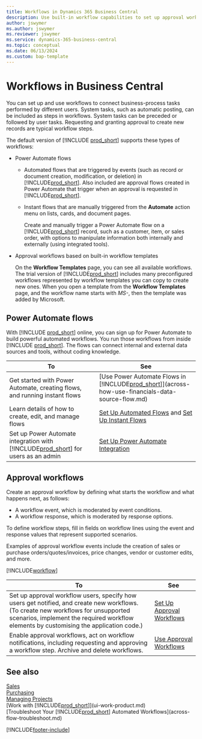 ```yaml
---
title: Workflows in Dynamics 365 Business Central
description: Use built-in workflow capabilities to set up approval workflows to supplement automated workflows based on Power Automate. You can set up steps to assign tasks to different people as part of different business-process tasks.
author: jswymer
ms.author: jswymer
ms.reviewer: jswymer
ms.service: dynamics-365-business-central
ms.topic: conceptual
ms.date: 06/13/2024
ms.custom: bap-template
---
```

# <a name="workflows-in-business-central"></a>Workflows in Business Central

You can set up and use workflows to connect business-process tasks performed by different users. System tasks, such as automatic posting, can be included as steps in workflows. System tasks can be preceded or followed by user tasks. Requesting and granting approval to create new records are typical workflow steps.

The default version of [!INCLUDE [prod_short](includes/prod_short.md)] supports these types of workflows:
  
* Power Automate flows

  * Automated flows that are triggered by events (such as record or document creation, modification, or deletion) in [!INCLUDE[prod_short](includes/prod_short.md)]. Also included are approval flows created in Power Automate that trigger when an approval is requested in [!INCLUDE[prod_short](includes/prod_short.md)].
  * Instant flows that are manually triggered from the **Automate** action menu on lists, cards, and document pages.

    Create and manually trigger a Power Automate flow on a [!INCLUDE[prod_short](includes/prod_short.md)] record, such as a customer, item, or sales order, with options to manipulate information both internally and externally (using integrated tools).

* Approval workflows based on built-in workflow templates

  On the **Workflow Templates** page, you can see all available workflows. The trial version of [!INCLUDE[prod_short](includes/prod_short.md)] includes many preconfigured workflows represented by workflow templates you can copy to create new ones. When you open a template from the **Workflow Templates** page, and the workflow name starts with *MS-*, then the template was added by Microsoft.

## <a name="power-automate-flows"></a>Power Automate flows

With [!INCLUDE [prod_short](includes/prod_short.md)] online, you can sign up for Power Automate to build powerful automated workflows. You run those workflows from inside [!INCLUDE [prod_short](includes/prod_short.md)]. The flows can connect internal and external data sources and tools, without coding knowledge.

|**To** |**See**|
|-------|-------|
|Get started with Power Automate, creating flows, and running instant flows|[Use Power Automate Flows in [!INCLUDE[prod_short](includes/prod_short.md)]](across-how-use-financials-data-source-flow.md)|
|Learn details of how to create, edit, and manage flows|[Set Up Automated Flows](/dynamics365/business-central/dev-itpro/powerplatform/automate-workflows) and [Set Up Instant Flows](/dynamics365/business-central/dev-itpro/powerplatform/instant-flows)|
|Set up Power Automate integration with [!INCLUDE[prod_short](includes/prod_short.md)] for users as an admin|[Set Up Power Automate Integration](/dynamics365/business-central/dev-itpro/powerplatform/power-automate-setup)|

## <a name="approval-workflows"></a>Approval workflows

Create an approval workflow by defining what starts the workflow and what happens next, as follows:

* A workflow event, which is moderated by event conditions.
* A workflow response, which is moderated by response options.

To define workflow steps, fill in fields on workflow lines using the event and response values that represent supported scenarios.

Examples of approval workflow events include the creation of sales or purchase orders/quotes/invoices, price changes, vendor or customer edits, and more.

[!INCLUDE[workflow](includes/workflow.md)]

| **To** | **See** |
|--|--|
| Set up approval workflow users, specify how users get notified, and create new workflows. (To create new workflows for unsupported scenarios, implement the required workflow elements by customising the application code.) | [Set Up Approval Workflows](across-set-up-workflows.md) |
| Enable approval workflows, act on workflow notifications, including requesting and approving a workflow step. Archive and delete workflows. | [Use Approval Workflows](across-use-workflows.md) |

<!--
| Integrate company data with Power Automate workflows, using both internal and external sources and events to create and automate tasks or workflows. | [Use Power Automate Flows in [!INCLUDE[prod_short](includes/prod_short.md)]](across-how-use-financials-data-source-flow.md) |-->

## <a name="see-also"></a>See also

[Sales](sales-manage-sales.md)  
[Purchasing](purchasing-manage-purchasing.md)  
[Managing Projects](projects-manage-projects.md)  
[Work with [!INCLUDE[prod_short](includes/prod_short.md)]](ui-work-product.md)  
[Troubleshoot Your [!INCLUDE[prod_short](includes/prod_short.md)] Automated Workflows](across-flow-troubleshoot.md)  


[!INCLUDE[footer-include](includes/footer-banner.md)]
